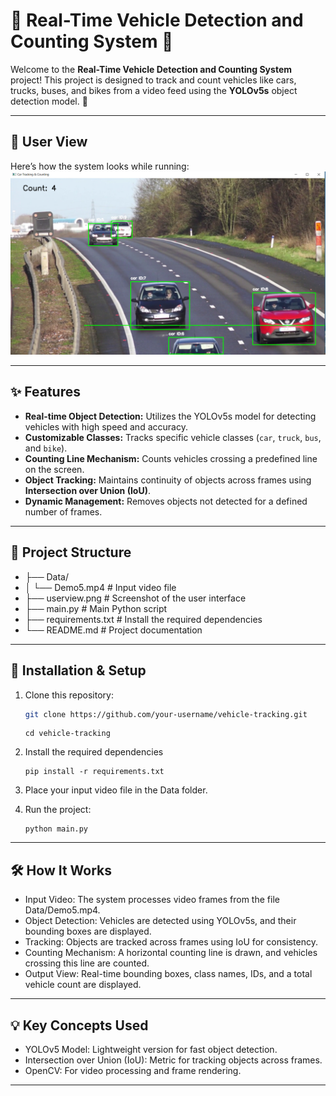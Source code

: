 # 🚗 Real-Time Vehicle Detection and Counting System 🚦

Welcome to the **Real-Time Vehicle Detection and Counting System** project! This project is designed to track and count vehicles like cars, trucks, buses, and bikes from a video feed using the **YOLOv5s** object detection model. 🚀

---

## 📸 User View

Here’s how the system looks while running:  
![User View](./userview.png)

---

## ✨ Features
- **Real-time Object Detection:** Utilizes the YOLOv5s model for detecting vehicles with high speed and accuracy.  
- **Customizable Classes:** Tracks specific vehicle classes (`car`, `truck`, `bus`, and `bike`).  
- **Counting Line Mechanism:** Counts vehicles crossing a predefined line on the screen.  
- **Object Tracking:** Maintains continuity of objects across frames using **Intersection over Union (IoU)**.  
- **Dynamic Management:** Removes objects not detected for a defined number of frames.  

---

## 📂 Project Structure

- ├── Data/ 
- │ └── Demo5.mp4 # Input video file 
- ├── userview.png # Screenshot of the user interface 
- ├── main.py # Main Python script 
- ├── requirements.txt # Install the required dependencies
- └── README.md # Project documentation

---
## 🔧 Installation & Setup

1. Clone this repository:
   ```bash
   git clone https://github.com/your-username/vehicle-tracking.git
   ```
   ```
   cd vehicle-tracking
   ```
2. Install the required dependencies
   ```
   pip install -r requirements.txt
   ```
3. Place your input video file in the Data folder.

4. Run the project:
    ```
    python main.py
    ```
---
## 🛠️ How It Works

- Input Video: The system processes video frames from the file Data/Demo5.mp4.
- Object Detection: Vehicles are detected using YOLOv5s, and their bounding boxes are displayed.
- Tracking: Objects are tracked across frames using IoU for consistency.
- Counting Mechanism: A horizontal counting line is drawn, and vehicles crossing this line are counted.
- Output View: Real-time bounding boxes, class names, IDs, and a total vehicle count are displayed.
---
## 💡 Key Concepts Used

- YOLOv5 Model: Lightweight version for fast object detection.
- Intersection over Union (IoU): Metric for tracking objects across frames.
- OpenCV: For video processing and frame rendering.
---
